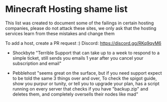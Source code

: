 # Minecraft Hosting shame list
This list was created to document some of the failings in certain hosting companies,
please do not attack these sites, we only ask that the hosting services learn from these mistakes and change them

To add a host, create a PR request :)
Discord: https://discord.gg/RKq9qyM6

* Shockbyte "Terrible Support that can take up to a week to respond to a simple ticket, still sends you emails 1 year after you cancel your subscription and email"

* Pebblehost "seems great on the surface, but if you need support expect to be told the same 3 things over and over,  To check the spigot guide, show you purpur or tunity, or tell you to upgrade your plan, has a script running on every server that checks if you have "backup.zip" and deletes them, and completely oversells their nodes like mad"
